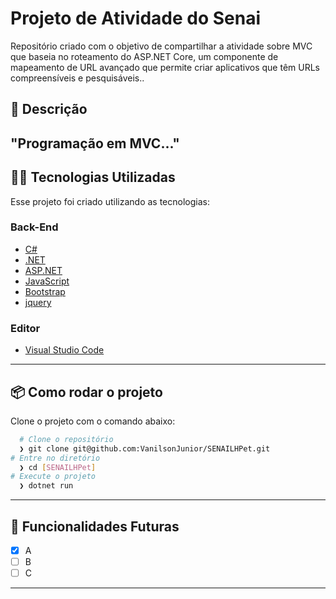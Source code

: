 # Projeto de Atividade do Senai

Repositório criado com o objetivo de compartilhar a atividade sobre MVC que baseia no roteamento do ASP.NET Core, um componente de mapeamento de URL avançado que permite criar aplicativos que têm URLs compreensíveis e pesquisáveis..

## :rocket: Descrição

## "Programação em MVC..."

## 👨‍💻️ Tecnologias Utilizadas

Esse projeto foi criado utilizando as tecnologias:

### Back-End

- [C#](https://docs.microsoft.com/pt-br/dotnet/csharp/)
- [.NET](https://dotnet.microsoft.com/download)
- [ASP.NET](https://dotnet.microsoft.com/pt-br/learn/aspnet/what-is-aspnet)
- [JavaScript](https://developer.mozilla.org/pt-BR/docs/web/javascript/guide/introduction)
- [Bootstrap](https://getbootstrap.com/)
- [jquery](https://jquery.com/)

### Editor

- [Visual Studio Code](https://code.visualstudio.com/)

---

## 📦️ Como rodar o projeto

Clone o projeto com o comando abaixo:

```bash
  # Clone o repositório
  ❯ git clone git@github.com:VanilsonJunior/SENAILHPet.git
# Entre no diretório
  ❯ cd [SENAILHPet]
# Execute o projeto
  ❯ dotnet run
```

---

## 🔮 Funcionalidades Futuras

- [x] A
- [ ] B
- [ ] C

---
